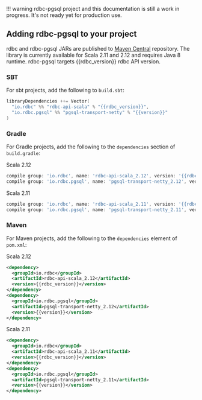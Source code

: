 <!---
 ! Copyright 2016-2017 rdbc contributors
 !
 ! Licensed under the Apache License, Version 2.0 (the "License");
 ! you may not use this file except in compliance with the License.
 ! You may obtain a copy of the License at
 !
 !     http://www.apache.org/licenses/LICENSE-2.0
 !
 ! Unless required by applicable law or agreed to in writing, software
 ! distributed under the License is distributed on an "AS IS" BASIS,
 ! WITHOUT WARRANTIES OR CONDITIONS OF ANY KIND, either express or implied.
 ! See the License for the specific language governing permissions and
 ! limitations under the License. 
 -->
!!! warning
    rdbc-pgsql project and this documentation is still a work in progress.
    It's not ready yet for production use.

## Adding rdbc-pgsql to your project

rdbc and rdbc-pgsql JARs are published to
[Maven Central](https://search.maven.org/#search%7Cga%7C1%7Cg%3A%22io.rdbc.pgsql%22)
repository. The library is currently available for Scala 2.11 and 2.12 and requires
Java 8 runtime. rdbc-pgsql targets {{rdbc_version}} rdbc API version.

### SBT
For sbt projects, add the following to `build.sbt`:
```scala
libraryDependencies ++= Vector(
  "io.rdbc" %% "rdbc-api-scala" % "{{rdbc_version}}",
  "io.rdbc.pgsql" %% "pgsql-transport-netty" % "{{version}}"
)
```

### Gradle
For Gradle projects, add the following to the `dependencies` section of `build.gradle`:

Scala 2.12
```groovy
compile group: 'io.rdbc', name: 'rdbc-api-scala_2.12', version: '{{rdbc_version}}'
compile group: 'io.rdbc.pgsql', name: 'pgsql-transport-netty_2.12', version: '{{version}}'
```

Scala 2.11
```groovy
compile group: 'io.rdbc', name: 'rdbc-api-scala_2.11', version: '{{rdbc_version}}'
compile group: 'io.rdbc.pgsql', name: 'pgsql-transport-netty_2.11', version: '{{version}}'
```

### Maven
For Maven projects, add the following to the `dependencies` element of `pom.xml`:

Scala 2.12
```xml
<dependency>
  <groupId>io.rdbc</groupId>
  <artifactId>rdbc-api-scala_2.12</artifactId>
  <version>{{rdbc_version}}</version>
</dependency>
<dependency>
  <groupId>io.rdbc.pgsql</groupId>
  <artifactId>pgsql-transport-netty_2.12</artifactId>
  <version>{{version}}</version>
</dependency>
```

Scala 2.11
```xml
<dependency>
  <groupId>io.rdbc</groupId>
  <artifactId>rdbc-api-scala_2.11</artifactId>
  <version>{{rdbc_version}}</version>
</dependency>
<dependency>
  <groupId>io.rdbc.pgsql</groupId>
  <artifactId>pgsql-transport-netty_2.11</artifactId>
  <version>{{version}}</version>
</dependency>
```
